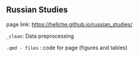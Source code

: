 ## Russian Studies

page link: https://hellche.github.io/russian_studies/

`_clean`: Data preprocessing

`.qmd - files` : code for page (figures and tables)
